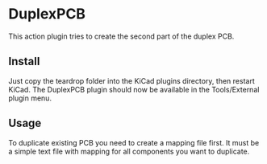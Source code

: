 # DuplexPCB

This action plugin tries to create the second part of the duplex PCB.<br>

## Install
Just copy the teardrop folder into the KiCad plugins directory, then restart KiCad. The DuplexPCB plugin should now be available in the Tools/External plugin menu.

## Usage
To duplicate existing PCB you need to create a mapping file first. It must be a simple text file with mapping for all components you want to duplicate.
